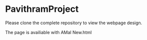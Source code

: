 # PavithramProject

Please clone the complete repository to view  the webpage design.

The page is availiable with AMal New.html
